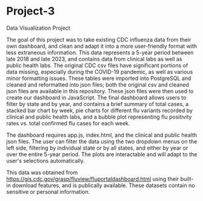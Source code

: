 # Project-3
Data Visualization Project

The goal of this project was to take existing CDC influenza data from their own dashboard, and clean and adapt it into a more user-friendly format with less extraneous information. This data represents a 5-year period between late 2018 and late 2023, and contains data from clinical labs as well as public health labs. The original CDC csv files have significant portions of data missing, especially during the COVID-19 pandemic, as well as various minor formatting issues. These tables were imported into PostgreSQL and cleaned and reformatted into json files; both the original csv and cleaned json files are available in this repository. These json files were then used to create our dashboard in JavaScript. The final dashboard allows users to filter by state and by year, and contains a brief summary of total cases, a stacked bar chart by week, pie charts for different flu variants recorded by clinical and public health labs, and a bubble plot representing flu positivity rates vs. total confirmed flu cases for each week.

The dashboard requires app.js, index.html, and the clinical and public health json files. The user can filter the data using the two dropdown menus on the left side, filtering by individual state or by all states, and either by year or over the entire 5-year period. The plots are interactable and will adapt to the user's selections automatically.

This data was obtained from https://gis.cdc.gov/grasp/fluview/fluportaldashboard.html using their built-in download features, and is publically available. These datasets contain no sensitive or personal information.
